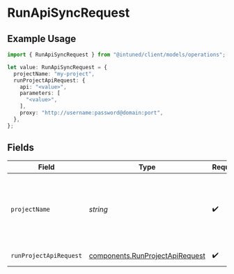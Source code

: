 # RunApiSyncRequest

## Example Usage

```typescript
import { RunApiSyncRequest } from "@intuned/client/models/operations";

let value: RunApiSyncRequest = {
  projectName: "my-project",
  runProjectApiRequest: {
    api: "<value>",
    parameters: [
      "<value>",
    ],
    proxy: "http://username:password@domain:port",
  },
};
```

## Fields

| Field                                                                              | Type                                                                               | Required                                                                           | Description                                                                        | Example                                                                            |
| ---------------------------------------------------------------------------------- | ---------------------------------------------------------------------------------- | ---------------------------------------------------------------------------------- | ---------------------------------------------------------------------------------- | ---------------------------------------------------------------------------------- |
| `projectName`                                                                      | *string*                                                                           | :heavy_check_mark:                                                                 | Your project name. It is the name you provide when creating a project.             | my-project                                                                         |
| `runProjectApiRequest`                                                             | [components.RunProjectApiRequest](../../models/components/runprojectapirequest.md) | :heavy_check_mark:                                                                 | run project api request                                                            |                                                                                    |
